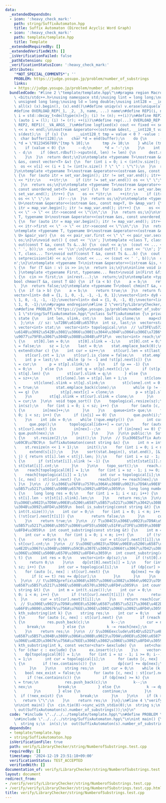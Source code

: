 ```yaml
---
data:
  _extendedDependsOn:
  - icon: ':heavy_check_mark:'
    path: string/SuffixAutomaton.hpp
    title: Suffix Automaton (Directed Acyclic Word Graph)
  - icon: ':heavy_check_mark:'
    path: template/template.hpp
    title: Template
  _extendedRequiredBy: []
  _extendedVerifiedWith: []
  _isVerificationFailed: false
  _pathExtension: cpp
  _verificationStatusIcon: ':heavy_check_mark:'
  attributes:
    '*NOT_SPECIAL_COMMENTS*': ''
    PROBLEM: https://judge.yosupo.jp/problem/number_of_substrings
    links:
    - https://judge.yosupo.jp/problem/number_of_substrings
  bundledCode: "#line 2 \"template/template.hpp\"\n#pragma region Macros\n#include\
    \ <bits/stdc++.h>\nusing namespace std;\nusing lint = long long;\nusing ull =\
    \ unsigned long long;\nusing ld = long double;\nusing int128 = __int128_t;\n#define\
    \ all(x) (x).begin(), (x).end()\n#define uniqv(v) v.erase(unique(all(v)), v.end())\n\
    #define OVERLOAD_REP(_1, _2, _3, name, ...) name\n#define REP1(i, n) for (auto\
    \ i = std::decay_t<decltype(n)>{}; (i) != (n); ++(i))\n#define REP2(i, l, r) for\
    \ (auto i = (l); (i) != (r); ++(i))\n#define rep(...) OVERLOAD_REP(__VA_ARGS__,\
    \ REP2, REP1)(__VA_ARGS__)\n#define logfixed(x) cout << fixed << setprecision(10)\
    \ << x << endl;\n\nostream &operator<<(ostream &dest, __int128_t value) {\n  ostream::sentry\
    \ s(dest);\n  if (s) {\n    __uint128_t tmp = value < 0 ? -value : value;\n  \
    \  char buffer[128];\n    char *d = end(buffer);\n    do {\n      --d;\n     \
    \ *d = \"0123456789\"[tmp % 10];\n      tmp /= 10;\n    } while (tmp != 0);\n\
    \    if (value < 0) {\n      --d;\n      *d = '-';\n    }\n    int len = end(buffer)\
    \ - d;\n    if (dest.rdbuf()->sputn(d, len) != len) {\n      dest.setstate(ios_base::badbit);\n\
    \    }\n  }\n  return dest;\n}\n\ntemplate <typename T>\nostream &operator<<(ostream\
    \ &os, const vector<T> &v) {\n  for (int i = 0; i < (int)v.size(); i++) {\n  \
    \  os << v[i] << (i + 1 != (int)v.size() ? \" \" : \"\");\n  }\n  return os;\n\
    }\n\ntemplate <typename T>\nostream &operator<<(ostream &os, const set<T> &set_var)\
    \ {\n  for (auto itr = set_var.begin(); itr != set_var.end(); itr++) {\n    os\
    \ << *itr;\n    ++itr;\n    if (itr != set_var.end()) os << \" \";\n    itr--;\n\
    \  }\n  return os;\n}\n\ntemplate <typename T>\nostream &operator<<(ostream &os,\
    \ const unordered_set<T> &set_var) {\n  for (auto itr = set_var.begin(); itr !=\
    \ set_var.end(); itr++) {\n    os << *itr;\n    ++itr;\n    if (itr != set_var.end())\
    \ os << \" \";\n    itr--;\n  }\n  return os;\n}\n\ntemplate <typename T, typename\
    \ U>\nostream &operator<<(ostream &os, const map<T, U> &map_var) {\n  for (auto\
    \ itr = map_var.begin(); itr != map_var.end(); itr++) {\n    os << itr->first\
    \ << \" -> \" << itr->second << \"\\n\";\n  }\n  return os;\n}\n\ntemplate <typename\
    \ T, typename U>\nostream &operator<<(ostream &os, const unordered_map<T, U> &map_var)\
    \ {\n  for (auto itr = map_var.begin(); itr != map_var.end(); itr++) {\n    os\
    \ << itr->first << \" -> \" << itr->second << \"\\n\";\n  }\n  return os;\n}\n\
    \ntemplate <typename T, typename U>\nostream &operator<<(ostream &os, const pair<T,\
    \ U> &pair_var) {\n  os << pair_var.first << \" \" << pair_var.second;\n  return\
    \ os;\n}\n\nvoid out() { cout << '\\n'; }\ntemplate <class T, class... Ts>\nvoid\
    \ out(const T &a, const Ts &...b) {\n  cout << a;\n  (cout << ... << (cout <<\
    \ ' ', b));\n  cout << '\\n';\n}\n\nvoid outf() { cout << '\\n'; }\ntemplate <class\
    \ T, class... Ts>\nvoid outf(const T &a, const Ts &...b) {\n  cout << fixed <<\
    \ setprecision(14) << a;\n  (cout << ... << (cout << ' ', b));\n  cout << '\\\
    n';\n}\n\ntemplate <typename T>\nistream &operator>>(istream &is, vector<T> &v)\
    \ {\n  for (T &in : v) is >> in;\n  return is;\n}\n\ninline void in(void) { return;\
    \ }\ntemplate <typename First, typename... Rest>\nvoid in(First &first, Rest &...rest)\
    \ {\n  cin >> first;\n  in(rest...);\n  return;\n}\n\ntemplate <typename T>\n\
    bool chmax(T &a, const T &b) {\n  if (a < b) {\n    a = b;\n    return true;\n\
    \  }\n  return false;\n}\ntemplate <typename T>\nbool chmin(T &a, const T &b)\
    \ {\n  if (a > b) {\n    a = b;\n    return true;\n  }\n  return false;\n}\n\n\
    vector<lint> dx8 = {1, 1, 0, -1, -1, -1, 0, 1};\nvector<lint> dy8 = {0, 1, 1,\
    \ 1, 0, -1, -1, -1};\nvector<lint> dx4 = {1, 0, -1, 0};\nvector<lint> dy4 = {0,\
    \ 1, 0, -1};\n\n#pragma endregion\n#line 2 \"verify/LibraryChecker/string/NumberofSubstrings.test.cpp\"\
    \n#define PROBLEM \"https://judge.yosupo.jp/problem/number_of_substrings\"\n#line\
    \ 1 \"string/SuffixAutomaton.hpp\"\nclass SuffixAutomaton {\n private:\n  struct\
    \ state {\n    int len, slink, cnt;\n    bool is_clone;\n    map<char, int> next;\n\
    \  };\n\n  // sz: \u72B6\u614B\u6570\n  int sz, last;\n  vector<state> st;\n \
    \ vector<int> stat;\n  vector<int> topological;\n\n  // \u73FE\u5728\u306E\u72B6\
    \u614B\u3092\u542B\u3081\u3066\u3001\u3044\u304F\u3064\u306E\u72B6\u614B\u3078\
    \u9077\u79FB\u3067\u304D\u308B\u304B\uFF1F\n  vector<int> reach;\n\n  void init()\
    \ {\n    st[0].len = 0;\n    st[0].slink = -1;\n    st[0].cnt = 0;\n    st[0].is_clone\
    \ = false;\n    sz = 1;\n    last = 0;\n    stat.emplace_back(0);\n  }\n\n  void\
    \ extend(char c) {\n    int cur = sz++;\n    st[cur].len = st[last].len + 1;\n\
    \    st[cur].cnt = 1;\n    st[cur].is_clone = false;\n    stat.emplace_back(cur);\n\
    \    int p = last;\n    while (p != -1 and !st[p].next[c]) {\n      st[p].next[c]\
    \ = cur;\n      p = st[p].slink;\n    }\n    if (p == -1) {\n      st[cur].slink\
    \ = 0;\n    } else {\n      int q = st[p].next[c];\n      if (st[p].len + 1 ==\
    \ st[q].len) {\n        st[cur].slink = q;\n      } else {\n        int clone\
    \ = sz++;\n        st[clone].len = st[p].len + 1;\n        st[clone].next = st[q].next;\n\
    \        st[clone].slink = st[q].slink;\n        st[clone].cnt = 0;\n        st[clone].is_clone\
    \ = true;\n        stat.emplace_back(clone);\n        while (p != -1 and st[p].next[c]\
    \ == q) {\n          st[p].next[c] = clone;\n          p = st[p].slink;\n    \
    \    }\n        st[q].slink = st[cur].slink = clone;\n      }\n    }\n    last\
    \ = cur;\n  }\n\n  void topo_sort() {\n    topological.resize(sz);\n    vector<int>\
    \ in(sz);\n    for (int i = 0; i < sz; i++) {\n      for (auto [c, nex] : st[i].next)\
    \ {\n        in[nex]++;\n      }\n    }\n    queue<int> que;\n    for (int i =\
    \ 0; i < sz; i++) {\n      if (in[i] == 0) {\n        que.push(i);\n      }\n\
    \    }\n    int idx = 0;\n    while (!que.empty()) {\n      int cur = que.front();\n\
    \      que.pop();\n      topological[idx++] = cur;\n      for (auto [c, nex] :\
    \ st[cur].next) {\n        in[nex]--;\n        if (in[nex] == 0) {\n         \
    \ que.push(nex);\n        }\n      }\n    }\n  }\n\n public:\n  SuffixAutomaton()\
    \ {\n    st.resize(2);\n    init();\n  }\n\n  // S\u306ESuffix Automaton\u3092\
    \u69CB\u7BC9\n  SuffixAutomaton(const string &s) {\n    int n = int(s.size());\n\
    \    st.resize(n << 1 + 1);\n    init();\n    for (int i = 0; i < n; i++) {\n\
    \      extend(s[i]);\n    }\n    sort(stat.begin(), stat.end(), [&](int i, int\
    \ j) { return st[i].len < st[j].len; });\n    for (int i = sz - 1; i >= 0; i--)\
    \ {\n      if (st[stat[i]].slink != -1) {\n        st[st[stat[i]].slink].cnt +=\
    \ st[stat[i]].cnt;\n      }\n    }\n\n    topo_sort();\n    reach.resize(topological.size());\n\
    \n    reach[topological[0]] = 1;\n    for (int i = sz - 1; i >= 0; i--) {\n  \
    \    reach[topological[i]] = 1;\n      int cur = topological[i];\n      for (auto\
    \ [c, nex] : st[cur].next) {\n        reach[cur] += reach[nex];\n      }\n   \
    \ }\n  }\n\n  // S\u306E\u76F8\u7570\u306A\u308B\u9023\u7D9A\u90E8\u5206\u6587\
    \u5B57\u5217\u306E\u500B\u6570\u3092\u8FD4\u3059\n  long long number_of_substrings()\
    \ {\n    long long res = 0;\n    for (int i = 1; i < sz; i++) {\n      res +=\
    \ st[i].len - st[st[i].slink].len;\n    }\n    return res;\n  }\n\n  // T\u306F\
    S\u306E\u9023\u7D9A\u90E8\u5206\u6587\u5B57\u5217\u3067\u3042\u308B\u304B\u5426\
    \u304B\u3092\u8FD4\u3059\n  bool is_substring(const string &t) {\n    int m =\
    \ int(t.size());\n    int cur = 0;\n    for (int i = 0; i < m; i++) {\n      if\
    \ (!st[cur].next[t[i]]) {\n        return false;\n      }\n      cur = st[cur].next[t[i]];\n\
    \    }\n    return true;\n  }\n\n  // T\u304CS\u306E\u9023\u7D9A\u90E8\u5206\u6587\
    \u5B57\u5217\u3068\u3057\u3066\u4F55\u56DE\u51FA\u73FE\u3059\u308B\u304B\u3092\
    \u8FD4\u3059\n  int count_substring(const string &t) {\n    int m = int(t.size());\n\
    \    int cur = 0;\n    for (int i = 0; i < m; i++) {\n      if (!st[cur].next[t[i]])\
    \ {\n        return 0;\n      }\n      cur = st[cur].next[t[i]];\n    }\n    return\
    \ st[cur].cnt;\n  }\n\n  // S\u306E\u9023\u7D9A\u90E8\u5206\u6587\u5B57\u5217\u306E\
    \u4E2D\u3067s\u304B\u3089\u59CB\u307E\u3063\u3066t\u3067\u7D42\u308F\u308B\u3082\
    \u306E\u306E\u500B\u6570\u3092\u8FD4\u3059\n  int count_substring(char s, char\
    \ t) {\n    int res = 0;\n    vector<int> dp(sz);\n    if (!st[0].next[s]) {\n\
    \      return 0;\n    }\n\n    dp[st[0].next[s]] = 1;\n    for (int i = 0; i <\
    \ sz; i++) {\n      int cur = topological[i];\n      if (dp[cur] > 0) {\n    \
    \    for (auto [c, nex] : st[cur].next) {\n          dp[nex] += dp[cur];\n   \
    \       if (c == t) res += dp[cur];\n        }\n      }\n    }\n    return res;\n\
    \  }\n\n  // t\u3092prefix\u3068\u3057\u3066\u3082\u3064\u9023\u7D9A\u90E8\u5206\
    \u6587\u5B57\u5217\u306E\u500B\u6570\u3092\u8FD4\u3059\n  int count_prefix(const\
    \ string &t) {\n    int m = int(t.size());\n    int cur = 0;\n    for (int i =\
    \ 0; i < m; i++) {\n      if (!st[cur].next[t[i]]) {\n        return 0;\n    \
    \  }\n      cur = st[cur].next[t[i]];\n    }\n    return reach[cur];\n  }\n\n\
    \  // S\u306E\u9023\u7D9A\u90E8\u5206\u6587\u5B57\u5217\u306E\u4E2D\u3067\u8F9E\
    \u66F8\u9806\u3067k\u756A\u76EE\u306E\u3082\u306E\u3092\u8FD4\u3059\n  string\
    \ kth_substring(int k) {\n    string res;\n    int cur = 0;\n    while (k > 0)\
    \ {\n      for (auto [c, nex] : st[cur].next) {\n        if (reach[nex] >= k)\
    \ {\n          res.push_back(c);\n          k--;\n          cur = nex;\n     \
    \     break;\n        } else {\n          k -= reach[nex];\n        }\n      }\n\
    \    }\n    return res;\n  }\n\n  // S\u306Eexclude\u914D\u5217\u4EE5\u5916\u306E\
    \u6587\u5B57\u304B\u3089\u306A\u308B\u9023\u7D9A\u90E8\u5206\u6587\u5B57\u5217\
    \u306E\u4E2D\u3067k\u756A\u76EE\u306E\u3082\u306E\u3092\u8FD4\u3059\n  string\
    \ kth_substring(int k, const vector<char> &exclude) {\n    set<char> ex;\n   \
    \ for (char c : exclude) {\n      ex.insert(c);\n    }\n    vector<int> dp(sz);\n\
    \    dp[topological[0]] = 1;\n    for (int i = sz - 1; i >= 0; i--) {\n      dp[topological[i]]\
    \ = 1;\n      int cur = topological[i];\n      for (auto [c, nex] : st[cur].next)\
    \ {\n        if (!ex.contains(c)) {\n          dp[cur] += dp[nex];\n        }\n\
    \      }\n    }\n\n    string res;\n    int cur = 0;\n    while (k > 0) {\n  \
    \    bool nex_exist = false;\n      for (auto [c, nex] : st[cur].next) {\n   \
    \     if (!ex.contains(c)) {\n          if (dp[nex] >= k) {\n            nex_exist\
    \ = true;\n            res.push_back(c);\n            k--;\n            cur =\
    \ nex;\n            break;\n          } else {\n            k -= dp[nex];\n  \
    \        }\n        } else {\n          continue;\n        }\n      }\n\n    \
    \  if (!nex_exist) {\n        break;\n      }\n    }\n\n    if (k > 0) {\n   \
    \   return \"\";\n    }\n    return res;\n  }\n};\n#line 4 \"verify/LibraryChecker/string/NumberofSubstrings.test.cpp\"\
    \n\nint main() {\n  cin.tie(0)->sync_with_stdio(0);\n  string s;\n  in(s);\n \
    \ out(SuffixAutomaton(s).number_of_substrings());\n}\n"
  code: "#include \"../../../template/template.hpp\"\n#define PROBLEM \"https://judge.yosupo.jp/problem/number_of_substrings\"\
    \n#include \"../../../string/SuffixAutomaton.hpp\"\n\nint main() {\n  cin.tie(0)->sync_with_stdio(0);\n\
    \  string s;\n  in(s);\n  out(SuffixAutomaton(s).number_of_substrings());\n}\n"
  dependsOn:
  - template/template.hpp
  - string/SuffixAutomaton.hpp
  isVerificationFile: true
  path: verify/LibraryChecker/string/NumberofSubstrings.test.cpp
  requiredBy: []
  timestamp: '2024-12-19 23:51:18+09:00'
  verificationStatus: TEST_ACCEPTED
  verifiedWith: []
documentation_of: verify/LibraryChecker/string/NumberofSubstrings.test.cpp
layout: document
redirect_from:
- /verify/verify/LibraryChecker/string/NumberofSubstrings.test.cpp
- /verify/verify/LibraryChecker/string/NumberofSubstrings.test.cpp.html
title: verify/LibraryChecker/string/NumberofSubstrings.test.cpp
---
```


